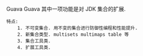 Guava
    Guava 其中一项功能是对 JDK 集合的扩展.

    特点:
        1. 不可变集合. 用不变的集合进行防御性编程和性能提升.
        2. 新集合类型. multisets multimaps table 等
        3. 集合工具类.
        4. 扩展工具类.